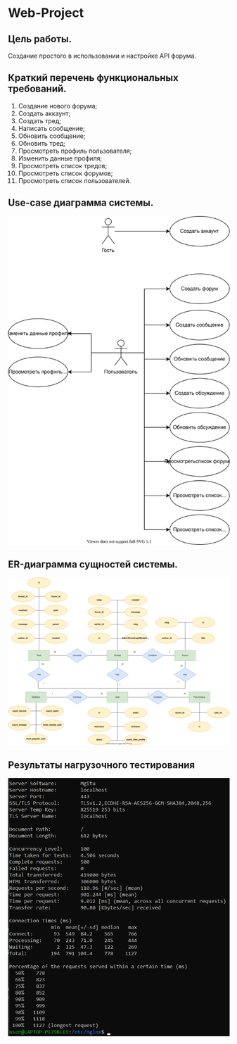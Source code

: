 # Web-Project

## Цель работы.

Создание простого в использовании и настройке API форума.


## Краткий перечень функциональных требований.

1) Создание нового форума;
2) Создать аккаунт;
3) Создать тред;
4) Написать сообщение;
5) Обновить сообщение;
6) Обновить тред;
7) Просмотреть профиль пользователя;
8) Изменить данные профиля;
9) Просмотреть список тредов;
10) Просмотреть список форумов;
11) Просмотреть список пользователей.



## Use-case диаграмма системы.

![Alt text](src/main/resources/use-case.svg)

## ER-диаграмма сущностей системы.

![Alt text](src/main/resources/ER.svg)

## Результаты нагрузочного тестирования

![Alt text](src/main/resources/stress-test.png)